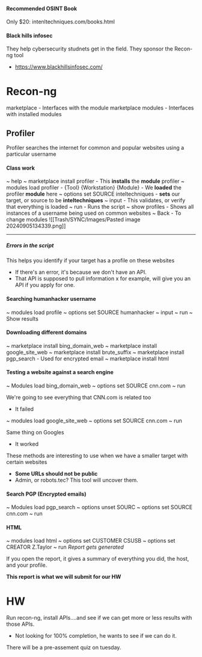 
#### Recommended OSINT Book
Only $20: intenltechniques.com/books.html

#### Black hills infosec
They help cybersecurity studnets get in the field. They sponsor the Recon-ng tool
- https://www.blackhillsinfosec.com/

# Recon-ng
marketplace - Interfaces with the module marketplace
modules - Interfaces with installed modules

## Profiler
Profiler searches the internet for common and popular websites using a particular username

#### Class work
~ help
~ marketplace install profiler
	- This **installs** the **module** profiler
~ modules load profiler
	-   {Tool} {Workstation} {Module}
	- We **loaded** the profiler **module** here
~ options set SOURCE inteltechniques
	- **sets** our target, or source to be **inteltechniques**
~ input
	- This validates, or verify that everything is loaded
~ run
	- Runs the script
~ show profiles
	- Shows all instances of a username being used on common websites
~ Back
	- To change modules
	![[Trash/SYNC/Images/Pasted image 20240905134339.png]]

----

##### Errors in the script

This helps you identify if your target has a profile on these websites
- If there's an error, it's because we don't have an API.
- That API is supposed to pull information
x for example, will give you an API if you apply for one.

#### Searching humanhacker username
~ modules load profile
~ options set SOURCE humanhacker
~ input 
~ run
~ Show results

#### Downloading different domains
~ marketplace install bing_domain_web
~ marketplace install google_site_web
~ marketplace install brute_suffix
~ marketplace install pgp_search
	- Used for encrypted email
~ marketplace install html

#### Testing a website against a search engine
~ Modules load bing_domain_web
~ options set SOURCE cnn.com
~ run

We're going to see everything that CNN.com is related too
- It failed

~ modules load google_site_web
~ options set SOURCE cnn.com
~ run

Same thing on Googles
- It worked

These methods are interesting to use when we have a smaller target with certain websites
- **Some URLs should not be public**
- Admin, or robots.tec?
This tool will uncover them.

#### Search PGP (Encrypted emails)
~ Modules load pgp_search
~ options unset SOURC
~ options set SOURCE cnn.com
~ run

#### HTML
~ modules load html
~ options set CUSTOMER CSUSB
~ options set CREATOR Z.Taylor
~ run 
*Report gets generated*

If you open the report, it gives a summary of everything you did, the host, and your profile. 

**This report is what we will submit for our HW**
# HW
Run recon-ng, install APIs....and see if we can get more or less results with those APIs.
- Not looking for 100% completion, he wants to see if we can do it. 

There will be a pre-assement quiz on tuesday.
